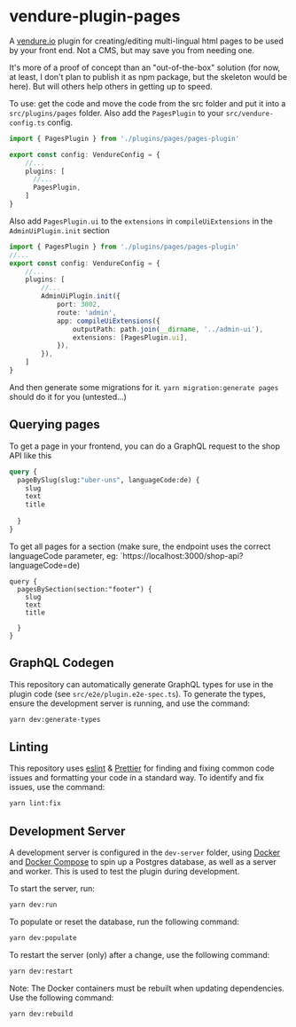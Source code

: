 # vendure-plugin-pages

A [vendure.io](https://vendure.io) plugin for creating/editing multi-lingual html pages to be used by your front end. Not a CMS, but may save you from needing one.

It's more of a proof of concept than an "out-of-the-box" solution (for now, at least, I don't plan to publish it as npm package, but the skeleton would be here). 
But will others help others in getting up to speed.

To use: get the code and move the code from the src folder and put it into a `src/plugins/pages` folder. Also add the `PagesPlugin` to your `src/vendure-config.ts` config.

```ts
import { PagesPlugin } from './plugins/pages/pages-plugin'

export const config: VendureConfig = {
    //...
    plugins: [
      //...
      PagesPlugin,
    ]
}
```

Also add `PagesPlugin.ui` to the `extensions` in `compileUiExtensions` in the `AdminUiPlugin.init` section

```ts
import { PagesPlugin } from './plugins/pages/pages-plugin'
//...
export const config: VendureConfig = {
    //...
    plugins: [
        //...
        AdminUiPlugin.init({
            port: 3002,
            route: 'admin',
            app: compileUiExtensions({
                outputPath: path.join(__dirname, '../admin-ui'),
                extensions: [PagesPlugin.ui],
            }),
        }),
    ]
}

```

And then generate some migrations for it. `yarn migration:generate pages` should do it for you (untested...)

## Querying pages

To get a page in your frontend, you can do a GraphQL request to the shop API like this

```graphql
query {
  pageBySlug(slug:"uber-uns", languageCode:de) {
    slug
    text
    title
   
  }
}

```
To get all pages for a section (make sure, the endpoint uses the correct languageCode parameter, eg: `https://localhost:3000/shop-api?languageCode=de)
``` 
query {
  pagesBySection(section:"footer") {
    slug
    text
    title
   
  }
}
```



## GraphQL Codegen

This repository can automatically generate GraphQL types for use in the plugin code (see `src/e2e/plugin.e2e-spec.ts`).  To generate the types, ensure the development server is running, and use the command:

```bash
yarn dev:generate-types
```

## Linting

This repository uses [eslint](https://eslint.org/) & [Prettier](https://prettier.io/) for finding and fixing common code issues and formatting your code in a standard way. To identify and fix issues, use the command:

```bash
yarn lint:fix
```

## Development Server

A development server is configured in the `dev-server` folder, using [Docker](https://www.docker.com/) and [Docker Compose](https://docs.docker.com/compose/) to spin up a Postgres database, as well as a server and worker.  This is used to test the plugin during development.

To start the server, run:

```bash
yarn dev:run
```

To populate or reset the database, run the following command:

```bash
yarn dev:populate
```

To restart the server (only) after a change, use the following command:

```bash
yarn dev:restart
```

Note: The Docker containers must be rebuilt when updating dependencies.  Use the following command:

```bash
yarn dev:rebuild
```